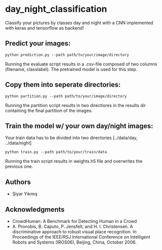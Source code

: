 # day_night_classification
Classify your pictures by classes day and night with a CNN implemented with keras and tensorflow as backend!

## Predict your images:
```
python prediction.py --path path/to/your/image/directory
```
Running the evaluate script results in a .csv-file composed of two columns (filename, classlabel). The pretrained model is used for this step.

## Copy them into seperate directories:
```
python partition.py --path path/to/your/image/directory
```
Running the partition script results in two directiores in the results dir containing the final partition of the images.
  
## Train the model w/ your own day/night images:
Your train data has to be divided into two directories [../data/day, ../data/night]
```
python train.py --path path/to/your/train/data
```
Running the train script results in weights.h5 file and overwrites the previous one.

## Authors
* Şiyar Yıkmış

## Acknowledgments

* CrowdHuman: A Benchmark for Detecting Human in a Crowd
* A. Pronobis, B. Caputo, P. Jensfelt, and H. I. Christensen. A discriminative approach to robust visual place recognition. In Proceedings of the IEEE/RSJ International Conference on Intelligent Robots and Systems (IROS06), Beijing, China, October 2006.
